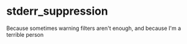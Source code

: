 # stderr_suppression
Because sometimes warning filters aren't enough, and because I'm a terrible person
